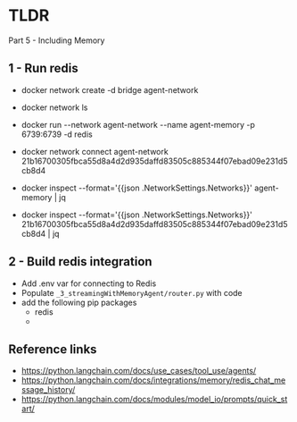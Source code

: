 # TLDR
Part 5 - Including Memory

## 1 - Run redis

- docker network create -d bridge agent-network
- docker network ls
- docker run --network agent-network --name agent-memory -p 6739:6739 -d redis
- docker network connect agent-network 21b16700305fbca55d8a4d2d935daffd83505c885344f07ebad09e231d5cb8d4 <!-- ie: the devcontainer -->

- docker inspect --format='{{json .NetworkSettings.Networks}}' agent-memory | jq
- docker inspect --format='{{json .NetworkSettings.Networks}}' 21b16700305fbca55d8a4d2d935daffd83505c885344f07ebad09e231d5cb8d4 | jq


## 2 - Build redis integration

- Add .env var for connecting to Redis
- Populate `_3_streamingWithMemoryAgent/router.py` with code
- add the following pip packages
    - redis
    - 

## Reference links

- https://python.langchain.com/docs/use_cases/tool_use/agents/
- https://python.langchain.com/docs/integrations/memory/redis_chat_message_history/
- https://python.langchain.com/docs/modules/model_io/prompts/quick_start/